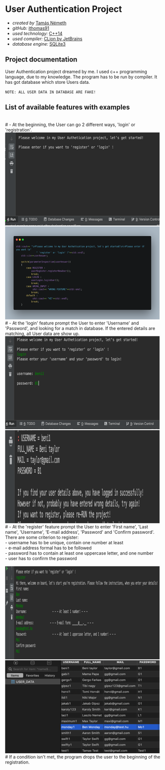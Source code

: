 # User Authentication Project <br/>

- _created by_ [Tamás Németh](https://www.linkedin.com/in/tam%C3%A1s-n%C3%A9meth-793459161/) <br/>
- _gitHub:_ [ithomas91](https://github.com/ithomas91) <br/>
- _used technology:_ [C++14](https://en.wikipedia.org/wiki/C%2B%2B14) <br/>
- _used compiler:_ [CLion by JetBrains](https://www.jetbrains.com/clion/download) <br/>
- _database engine:_ [SQLite3](https://www.sqlite.org/index.html) <br/>

## Project documentation <br/>

User Authentication project dreamed by me. I used c++ programming language, due to my knowledge.
The program has to be run by compiler. It has got database which store Users data.
<br/>

`NOTE: ALL USER DATA IN DATABASE ARE FAKE!`
<br/>

## List of available features with examples
<br/>
# - At the beginning, the User can go 2 different ways, 'login' or 'registration'.<br/>

<img src="img/firstpage.png" alt="firstpage" width="500" height="300">
<img src="img/mainSwitchCase.png" alt="main" width="500" height="300"> 
  <br/>
# - At the 'login' feature prompt the User to enter 'Username' and 'Password', and 
looking for a match in database. If the entered details are matching, all User data are show up.
<br/>

<img src="img/login.png" alt="login" width="500" height="300">
<img src="img/loggedin.png" alt="loggedin" width="500" height="300">
<br/>
# - At the 'register' feature prompt the User to enter 'First name', 'Last name', 'Username', 'E-mail address', 'Password' and 'Confirm password'.
<br/>
There are some criterion to register:<br/>
- username has to be unique, contain one number at least<br/>
- e-mail address formal has to be followed<br/>
- password has to contain at least one uppercase letter, and one number<br/>
- user has to confirm the password<br/>
<br/>

<img src="img/register.png" alt="register" width="500" height="300">
<img src="img/database.png" alt="database" width="500" height="300">
<br/>
# If a condition isn't met, the program drops the user to the beginning of the registration.
<br/>
